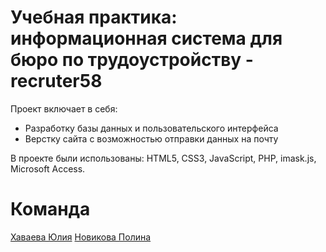 # Учебная практика: информационная система для бюро по трудоустройству - recruter58

Проект включает в себя:
- Разработку базы данных и пользовательского интерфейса
- Верстку сайта с возможностью отправки данных на почту

В проекте были использованы: HTML5, CSS3, JavaScript, PHP, imask.js, Microsoft Access.

# Команда 
[Хаваева Юлия](https://github.com/iamlorddop)
[Новикова Полина](https://github.com/paulineNew)
